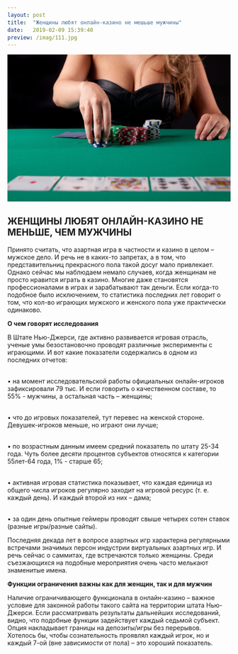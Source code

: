 ```yaml
---
layout: post
title:  "Женщины любят онлайн-казино не мешьше мужчины"
date:   2019-02-09 15:39:40
preview: /imag/111.jpg
---
```


![Picture 1](/imag/women.jpg)

## ЖЕНЩИНЫ ЛЮБЯТ ОНЛАЙН-КАЗИНО НЕ МЕНЬШЕ, ЧЕМ МУЖЧИНЫ

Принято считать, что азартная игра в частности и казино в целом – мужское дело. И речь не в каких-то запретах, а в том, что представительниц прекрасного пола такой досуг мало привлекает. Однако сейчас мы наблюдаем немало случаев, когда женщинам не просто нравится играть в казино. Многие даже становятся профессионалами в играх и зарабатывают так деньги. Если когда-то подобное было исключением, то статистика последних лет говорит о том, что кол-во играющих мужского и женского пола уже практически одинаково.

<strong>О чем говорят исследования</strong>

В Штате Нью-Джерси, где активно развивается игровая отрасль, ученые умы безостановочно проводят различные эксперименты с играющими. И вот какие показатели содержались в одном из последних отчетов:

<br>•	на момент исследовательской работы официальных онлайн-игроков зафиксировали 79 тыс. И если говорить о качественном составе, то 55% - мужчины, а остальная часть – женщины;

<br>•	что до игровых показателей, тут перевес на женской стороне. Девушек-игроков меньше, но играют они лучше;

<br>•	по возрастным данным имеем средний показатель по штату 25-34 года. Чуть более десяти процентов субъектов относятся к категории 55лет-64 года, 1% - старше 65;

<br>•	активная игровая статистика показывает, что каждая единица из общего числа игроков регулярно заходит на игровой ресурс (т. е. каждый день). И каждый второй из них – дама;

<br>•	за один день опытные геймеры проводят свыше четырех сотен ставок (разные игры/разные сайты).

Последняя декада лет в вопросе азартных игр характерна регулярными встречами значимых персон индустрии виртуальных азартных  игр. И речь сейчас о саммитах, где встречаются только женщины. Среди съезжающихся на подобные мероприятия очень часто мелькают знаменитые имена.

<strong>Функции ограничения важны как для женщин, так и для мужчин</strong>

Наличие ограничивающего функционала в онлайн-казино – важное условие для законной работы такого сайта на территории штата Нью-Джерси. Если рассматривать результаты дальнейших исследований, видно, что подобные функции задействует каждый седьмой субъект. Опция накладывает границы на депозиты/игры без перерывов. Хотелось бы, чтобы сознательность проявлял каждый игрок, но и каждый 7-ой (вне зависимости от пола) – это хороший показатель. 
